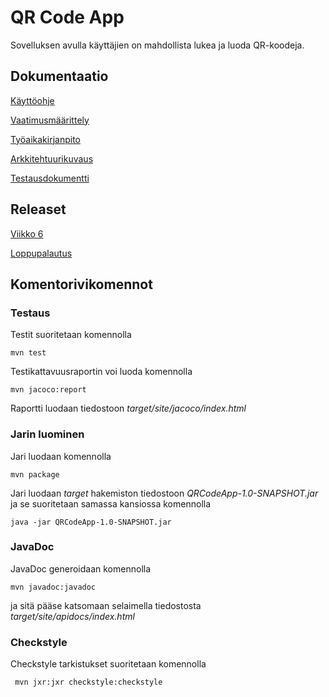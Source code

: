 # QR Code App
Sovelluksen avulla käyttäjien on mahdollista lukea ja luoda QR-koodeja.

## Dokumentaatio

[Käyttöohje](https://github.com/r0bert1/QRCodeApp/blob/master/dokumentaatio/kayttoohje.md)

[Vaatimusmäärittely](https://github.com/r0bert1/ot-harjoitustyo/blob/master/dokumentaatio/vaatimusmaarittely.md)

[Työaikakirjanpito](https://github.com/r0bert1/ot-harjoitustyo/blob/master/dokumentaatio/tuntikirjanpito.md)

[Arkkitehtuurikuvaus](https://github.com/r0bert1/ot-harjoitustyo/blob/master/dokumentaatio/arkkitehtuuri.md)

[Testausdokumentti](https://github.com/r0bert1/QRCodeApp/blob/master/dokumentaatio/testaus.md)

## Releaset

[Viikko 6](https://github.com/r0bert1/QRCodeApp/releases/tag/viikko6)

[Loppupalautus](https://github.com/r0bert1/QRCodeApp/releases/tag/loppupalautus)

## Komentorivikomennot

### Testaus

Testit suoritetaan komennolla

```
mvn test
```

Testikattavuusraportin voi luoda komennolla

```
mvn jacoco:report
```

Raportti luodaan tiedostoon _target/site/jacoco/index.html_

### Jarin luominen

Jari luodaan komennolla

```
mvn package
```

Jari luodaan _target_ hakemiston tiedostoon _QRCodeApp-1.0-SNAPSHOT.jar_ ja se suoritetaan samassa kansiossa komennolla

```
java -jar QRCodeApp-1.0-SNAPSHOT.jar
```

### JavaDoc

JavaDoc generoidaan komennolla

```
mvn javadoc:javadoc
```

ja sitä pääse katsomaan selaimella tiedostosta _target/site/apidocs/index.html_

### Checkstyle

Checkstyle tarkistukset suoritetaan komennolla

```
 mvn jxr:jxr checkstyle:checkstyle
```
